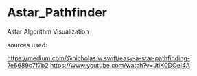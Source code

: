 # Astar_Pathfinder
Astar Algorithm Visualization


sources used:


https://medium.com/@nicholas.w.swift/easy-a-star-pathfinding-7e6689c7f7b2
https://www.youtube.com/watch?v=JtiK0DOeI4A
